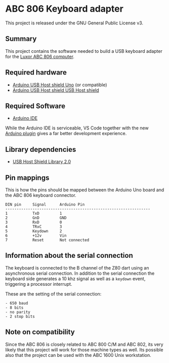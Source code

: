 # ABC 806 Keyboard adapter

This project is released under the GNU General Public License v3.

## Summary

This project contains the software needed to build a USB keyboard adapter for the [Luxor ABC 806 computer](http://www.pc-museum.com/luxor/index.htm).

## Required hardware

- [Arduino USB Host shield Uno](https://store.arduino.cc/arduino-uno-rev3) (or compatible)
- [Arduino USB Host shield USB Host shield](https://store.arduino.cc/arduino-usb-host-shield)

## Required Software

- [Arduino IDE](https://www.arduino.cc/en/main/software)
    
While the Arduino IDE is serviceable, VS Code together with the new [Arduino plugin](https://marketplace.visualstudio.com/items?itemName=vsciot-vscode.vscode-arduino) gives a far better development experience.

## Library dependencies

- [USB Host Shield Library 2.0](https://github.com/felis/USB_Host_Shield_2.0)
    
## Pin mappings

This is how the pins should be mapped between the Arduino Uno board and the ABC 806 keyboard connector.

    DIN pin     Signal      Arduino Pin
    ----------------------------------------------------------------
    1           TxD         1
    2           GnD         GND
    3           RxD         0
    4           TRxC        3
    5           Keydown     2
    6           +12v        Vin
    7           Reset       Not connected

## Information about the serial connection

The keyboard is connected to the B channel of the Z80 dart using an asynchronous serial connection. In addition to the serial connection the keyboard side generates a 10 khz signal as well as a `keydown` event, triggering a processor interrupt.

These are the setting of the serial connection:

    - 650 baud
    - 8 bits
    - no parity
    - 2 stop bits
    
## Note on compatibility 

Since the ABC 806 is closely related to ABC 800 C/M and ABC 802, its very likely that this project will work for those machine types as well. Its possible also that the project can be used with the ABC 1600 Unix workstation.
